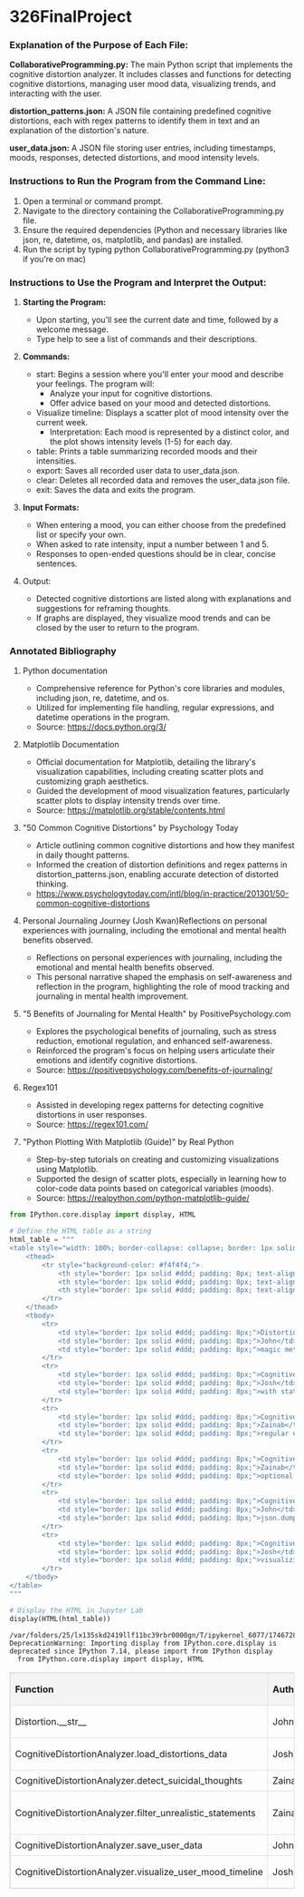 # 326FinalProject

### Explanation of the Purpose of Each File: 

**CollaborativeProgramming.py:** The main Python script that implements the cognitive distortion analyzer. It includes classes and functions for detecting cognitive distortions, managing user mood data, visualizing trends, and interacting with the user.

**distortion_patterns.json:** A JSON file containing predefined cognitive distortions, each with regex patterns to identify them in text and an explanation of the distortion's nature.

**user_data.json:** A JSON file storing user entries, including timestamps, moods, responses, detected distortions, and mood intensity levels.

### Instructions to Run the Program from the Command Line:
1. Open a terminal or command prompt.
2. Navigate to the directory containing the CollaborativeProgramming.py file.
3. Ensure the required dependencies (Python and necessary libraries like json, re, datetime, os, matplotlib, and pandas) are installed.
4. Run the script by typing python CollaborativeProgramming.py (python3 if you’re on mac) 

### Instructions to Use the Program and Interpret the Output:

1. **Starting the Program:**
    - Upon starting, you'll see the current date and time, followed by a welcome message.
    - Type help to see a list of commands and their descriptions.

2. **Commands:**
    - start: Begins a session where you'll enter your mood and describe your feelings. The program will:
        - Analyze your input for cognitive distortions.
        - Offer advice based on your mood and detected distortions.
    - Visualize timeline: Displays a scatter plot of mood intensity over the current week.
        - Interpretation: Each mood is represented by a distinct color, and the plot shows intensity levels (1-5) for each day.
    - table: Prints a table summarizing recorded moods and their intensities.
    - export: Saves all recorded user data to user_data.json.
    - clear: Deletes all recorded data and removes the user_data.json file.
    - exit: Saves the data and exits the program.
3. **Input Formats:**
    - When entering a mood, you can either choose from the predefined list or specify your own.
    - When asked to rate intensity, input a number between 1 and 5.
    - Responses to open-ended questions should be in clear, concise sentences.
4. Output:
    - Detected cognitive distortions are listed along with explanations and suggestions for reframing thoughts.
    - If graphs are displayed, they visualize mood trends and can be closed by the user to return to the program.
   
### Annotated Bibliography 
1. Python documentation 
    - Comprehensive reference for Python's core libraries and modules, including json, re, datetime, and os.
    - Utilized for implementing file handling, regular expressions, and datetime operations in the program.
    - Source: https://docs.python.org/3/
2. Matplotlib Documentation 
    - Official documentation for Matplotlib, detailing the library's visualization capabilities, including creating scatter plots and customizing graph aesthetics.
    - Guided the development of mood visualization features, particularly scatter plots to display intensity trends over time.
    - Source: https://matplotlib.org/stable/contents.html
3. "50 Common Cognitive Distortions" by Psychology Today 
    - Article outlining common cognitive distortions and how they manifest in daily thought patterns.
    - Informed the creation of distortion definitions and regex patterns in distortion_patterns.json, enabling accurate detection of distorted thinking.
    - https://www.psychologytoday.com/intl/blog/in-practice/201301/50-common-cognitive-distortions
4. Personal Journaling Journey (Josh Kwan)Reflections on personal experiences with journaling, including the emotional and mental health benefits observed.
    - Reflections on personal experiences with journaling, including the emotional and mental health benefits observed. 
    - This personal narrative shaped the emphasis on self-awareness and reflection in the program, highlighting the role of mood tracking and journaling in mental health improvement.  

6. "5 Benefits of Journaling for Mental Health" by PositivePsychology.com 
    - Explores the psychological benefits of journaling, such as stress reduction, emotional regulation, and enhanced self-awareness.
    - Reinforced the program's focus on helping users articulate their emotions and identify cognitive distortions.
    - Source: https://positivepsychology.com/benefits-of-journaling/
7. Regex101
    - Assisted in developing regex patterns for detecting cognitive distortions in user responses.
    - Source: https://regex101.com/ 
8. "Python Plotting With Matplotlib (Guide)" by Real Python
    - Step-by-step tutorials on creating and customizing visualizations using Matplotlib.
    - Supported the design of scatter plots, especially in learning how to color-code data points based on categorical variables (moods).
    - Source: https://realpython.com/python-matplotlib-guide/


```python
from IPython.core.display import display, HTML

# Define the HTML table as a string
html_table = """
<table style="width: 100%; border-collapse: collapse; border: 1px solid #ddd;">
    <thead>
        <tr style="background-color: #f4f4f4;">
            <th style="border: 1px solid #ddd; padding: 8px; text-align: left;">Function</th>
            <th style="border: 1px solid #ddd; padding: 8px; text-align: left;">Author</th>
            <th style="border: 1px solid #ddd; padding: 8px; text-align: left;">Technique Demonstrated</th>
        </tr>
    </thead>
    <tbody>
        <tr>
            <td style="border: 1px solid #ddd; padding: 8px;">Distortion.__str__</td>
            <td style="border: 1px solid #ddd; padding: 8px;">John</td>
            <td style="border: 1px solid #ddd; padding: 8px;">magic methods (other than __init__)</td>
        </tr>
        <tr>
            <td style="border: 1px solid #ddd; padding: 8px;">CognitiveDistortionAnalyzer.load_distortions_data</td>
            <td style="border: 1px solid #ddd; padding: 8px;">Josh</td>
            <td style="border: 1px solid #ddd; padding: 8px;">with statements, comprehensions</td>
        </tr>
        <tr>
            <td style="border: 1px solid #ddd; padding: 8px;">CognitiveDistortionAnalyzer.detect_suicidal_thoughts</td>
            <td style="border: 1px solid #ddd; padding: 8px;">Zainab</td>
            <td style="border: 1px solid #ddd; padding: 8px;">regular expressions</td>
        </tr>
        <tr>
            <td style="border: 1px solid #ddd; padding: 8px;">CognitiveDistortionAnalyzer.filter_unrealistic_statements</td>
            <td style="border: 1px solid #ddd; padding: 8px;">Zainab</td>
            <td style="border: 1px solid #ddd; padding: 8px;">optional parameters/keyword arguments</td>
        </tr>
        <tr>
            <td style="border: 1px solid #ddd; padding: 8px;">CognitiveDistortionAnalyzer.save_user_data</td>
            <td style="border: 1px solid #ddd; padding: 8px;">John</td>
            <td style="border: 1px solid #ddd; padding: 8px;">json.dump()</td>
        </tr>
        <tr>
            <td style="border: 1px solid #ddd; padding: 8px;">CognitiveDistortionAnalyzer.visualize_user_mood_timeline</td>
            <td style="border: 1px solid #ddd; padding: 8px;">Josh</td>
            <td style="border: 1px solid #ddd; padding: 8px;">visualizing data with pyplot</td>
        </tr>
    </tbody>
</table>
"""

# Display the HTML in Jupyter Lab
display(HTML(html_table))
```

    /var/folders/25/lx135skd2419llf11bc39rbr0000gn/T/ipykernel_6077/174672896.py:1: DeprecationWarning: Importing display from IPython.core.display is deprecated since IPython 7.14, please import from IPython display
      from IPython.core.display import display, HTML




<table style="width: 100%; border-collapse: collapse; border: 1px solid #ddd;">
    <thead>
        <tr style="background-color: #f4f4f4;">
            <th style="border: 1px solid #ddd; padding: 8px; text-align: left;">Function</th>
            <th style="border: 1px solid #ddd; padding: 8px; text-align: left;">Author</th>
            <th style="border: 1px solid #ddd; padding: 8px; text-align: left;">Technique Demonstrated</th>
        </tr>
    </thead>
    <tbody>
        <tr>
            <td style="border: 1px solid #ddd; padding: 8px;">Distortion.__str__</td>
            <td style="border: 1px solid #ddd; padding: 8px;">John</td>
            <td style="border: 1px solid #ddd; padding: 8px;">magic methods (other than __init__)</td>
        </tr>
        <tr>
            <td style="border: 1px solid #ddd; padding: 8px;">CognitiveDistortionAnalyzer.load_distortions_data</td>
            <td style="border: 1px solid #ddd; padding: 8px;">Josh</td>
            <td style="border: 1px solid #ddd; padding: 8px;">with statements, comprehensions</td>
        </tr>
        <tr>
            <td style="border: 1px solid #ddd; padding: 8px;">CognitiveDistortionAnalyzer.detect_suicidal_thoughts</td>
            <td style="border: 1px solid #ddd; padding: 8px;">Zainab</td>
            <td style="border: 1px solid #ddd; padding: 8px;">regular expressions</td>
        </tr>
        <tr>
            <td style="border: 1px solid #ddd; padding: 8px;">CognitiveDistortionAnalyzer.filter_unrealistic_statements</td>
            <td style="border: 1px solid #ddd; padding: 8px;">Zainab</td>
            <td style="border: 1px solid #ddd; padding: 8px;">optional parameters/keyword arguments</td>
        </tr>
        <tr>
            <td style="border: 1px solid #ddd; padding: 8px;">CognitiveDistortionAnalyzer.save_user_data</td>
            <td style="border: 1px solid #ddd; padding: 8px;">John</td>
            <td style="border: 1px solid #ddd; padding: 8px;">json.dump()</td>
        </tr>
        <tr>
            <td style="border: 1px solid #ddd; padding: 8px;">CognitiveDistortionAnalyzer.visualize_user_mood_timeline</td>
            <td style="border: 1px solid #ddd; padding: 8px;">Josh</td>
            <td style="border: 1px solid #ddd; padding: 8px;">visualizing data with pyplot</td>
        </tr>
    </tbody>
</table>




```python

```
